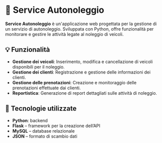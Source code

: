 # 🚗 Service Autonoleggio

**Service Autonoleggio** è un'applicazione web progettata per la gestione di un servizio di autonoleggio. Sviluppata con Python, offre funzionalità per monitorare e gestire le attività legate al noleggio di veicoli.

## 💡 Funzionalità

- **Gestione dei veicoli**: Inserimento, modifica e cancellazione di veicoli disponibili per il noleggio.
- **Gestione dei clienti**: Registrazione e gestione delle informazioni dei clienti.
- **Gestione delle prenotazioni**: Creazione e monitoraggio delle prenotazioni effettuate dai clienti.
- **Reportistica**: Generazione di report dettagliati sulle attività di noleggio.

## 📌 Tecnologie utilizzate

- **Python**: backend
- **Flask** – framework per la creazione dell’API 
- **MySQL** – database relazionale
- **JSON** – formato di scambio dati
